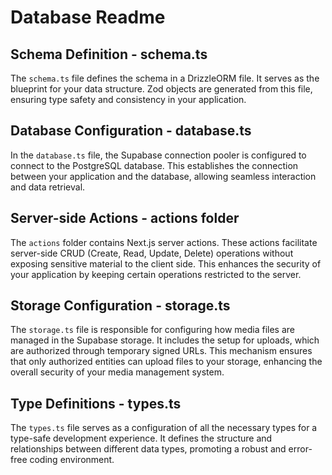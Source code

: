 # Database Readme

## Schema Definition - schema.ts
The `schema.ts` file defines the schema in a DrizzleORM file. It serves as the blueprint for your data structure. Zod objects are generated from this file, ensuring type safety and consistency in your application.

## Database Configuration - database.ts
In the `database.ts` file, the Supabase connection pooler is configured to connect to the PostgreSQL database. This establishes the connection between your application and the database, allowing seamless interaction and data retrieval.

## Server-side Actions - actions folder
The `actions` folder contains Next.js server actions. These actions facilitate server-side CRUD (Create, Read, Update, Delete) operations without exposing sensitive material to the client side. This enhances the security of your application by keeping certain operations restricted to the server.

## Storage Configuration - storage.ts
The `storage.ts` file is responsible for configuring how media files are managed in the Supabase storage. It includes the setup for uploads, which are authorized through temporary signed URLs. This mechanism ensures that only authorized entities can upload files to your storage, enhancing the overall security of your media management system.

## Type Definitions - types.ts
The `types.ts` file serves as a configuration of all the necessary types for a type-safe development experience. It defines the structure and relationships between different data types, promoting a robust and error-free coding environment.
